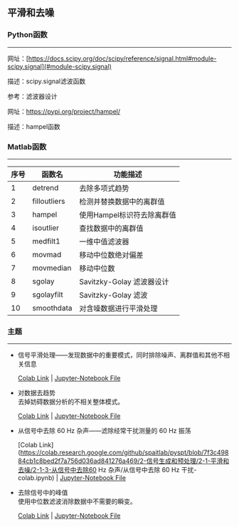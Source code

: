 ## 平滑和去噪
### Python函数

------

网址：[https://docs.scipy.org/doc/scipy/reference/signal.html#module-scipy.signal](#module-scipy.signal)

描述：scipy.signal滤波函数

参考：滤波器设计

 

网址：https://pypi.org/project/hampel/

描述：hampel函数



### Matlab函数

------

序号 |函数名 | 功能描述 
------------- | ------------- | ------------- 
1 |detrend | 去除多项式趋势
2 |filloutliers | 检测并替换数据中的离群值
3 |hampel | 使用Hampel标识符去除离群值
4 |isoutlier | 查找数据中的离群值
5 |medfilt1 | 一维中值滤波器
6 |movmad | 移动中位数绝对偏差
7 |movmedian | 移动中位数
8 |sgolay | Savitzky-Golay 滤波器设计
9 |sgolayfilt | Savitzky-Golay 滤波
10 |smoothdata | 对含噪数据进行平滑处理



### 主题

------

- 信号平滑处理——发现数据中的重要模式，同时排除噪声、离群值和其他不相关信息  
  
   [Colab Link](https://colab.research.google.com/github/spaitlab/pyspt/blob/7f3c49884cb1c8bed2f7a756d036ad841276a469/2-信号生成和预处理/2-1-平滑和去噪/2-1-1-信号平滑处理/信号平滑处理-colab.ipynb) | [Jupyter-Notebook File](https://github.com/spaitlab/pyspt/blob/7f3c49884cb1c8bed2f7a756d036ad841276a469/2-%E4%BF%A1%E5%8F%B7%E7%94%9F%E6%88%90%E5%92%8C%E9%A2%84%E5%A4%84%E7%90%86/2-1-%E5%B9%B3%E6%BB%91%E5%92%8C%E5%8E%BB%E5%99%AA/2-1-1-%E4%BF%A1%E5%8F%B7%E5%B9%B3%E6%BB%91%E5%A4%84%E7%90%86/%E4%BF%A1%E5%8F%B7%E5%B9%B3%E6%BB%91%E5%A4%84%E7%90%86.ipynb)
   
- 对数据去趋势  
  去掉妨碍数据分析的不相关整体模式。

  [Colab Link](https://colab.research.google.com/github/spaitlab/pyspt/blob/7f3c49884cb1c8bed2f7a756d036ad841276a469/2-信号生成和预处理/2-1-平滑和去噪/2-1-2-对数据去趋势/对数据去趋势-colab.ipynb) | [Jupyter-Notebook File](https://github.com/spaitlab/pyspt/blob/7f3c49884cb1c8bed2f7a756d036ad841276a469/2-%E4%BF%A1%E5%8F%B7%E7%94%9F%E6%88%90%E5%92%8C%E9%A2%84%E5%A4%84%E7%90%86/2-1-%E5%B9%B3%E6%BB%91%E5%92%8C%E5%8E%BB%E5%99%AA/2-1-2-%E5%AF%B9%E6%95%B0%E6%8D%AE%E5%8E%BB%E8%B6%8B%E5%8A%BF/%E5%AF%B9%E6%95%B0%E6%8D%AE%E5%8E%BB%E8%B6%8B%E5%8A%BF.ipynb)

- 从信号中去除 60 Hz 杂声——滤除经常干扰测量的 60 Hz 振荡   
  
   [Colab Link](https://colab.research.google.com/github/spaitlab/pyspt/blob/7f3c49884cb1c8bed2f7a756d036ad841276a469/2-信号生成和预处理/2-1-平滑和去噪/2-1-3-从信号中去除60 Hz 杂声/从信号中去除 60 Hz 干扰-colab.ipynb) | [Jupyter-Notebook File](https://github.com/spaitlab/pyspt/blob/7f3c49884cb1c8bed2f7a756d036ad841276a469/2-%E4%BF%A1%E5%8F%B7%E7%94%9F%E6%88%90%E5%92%8C%E9%A2%84%E5%A4%84%E7%90%86/2-1-%E5%B9%B3%E6%BB%91%E5%92%8C%E5%8E%BB%E5%99%AA/2-1-3-%E4%BB%8E%E4%BF%A1%E5%8F%B7%E4%B8%AD%E5%8E%BB%E9%99%A4%2060%20Hz%20%E6%9D%82%E5%A3%B0/%E4%BB%8E%E4%BF%A1%E5%8F%B7%E4%B8%AD%E5%8E%BB%E9%99%A4%2060%20Hz%20%E5%B9%B2%E6%89%B0.ipynb)
   
- 去除信号中的峰值  
  使用中位数滤波消除数据中不需要的瞬变。

  [Colab Link](https://colab.research.google.com/github/spaitlab/pyspt/blob/7f3c49884cb1c8bed2f7a756d036ad841276a469/2-信号生成和预处理/2-1-平滑和去噪/2-1-4-去除信号中的峰值/去除信号中的峰值-colab.ipynb) | [Jupyter-Notebook File](https://github.com/spaitlab/pyspt/blob/7f3c49884cb1c8bed2f7a756d036ad841276a469/2-%E4%BF%A1%E5%8F%B7%E7%94%9F%E6%88%90%E5%92%8C%E9%A2%84%E5%A4%84%E7%90%86/2-1-%E5%B9%B3%E6%BB%91%E5%92%8C%E5%8E%BB%E5%99%AA/2-1-4-%E5%8E%BB%E9%99%A4%E4%BF%A1%E5%8F%B7%E4%B8%AD%E7%9A%84%E5%B3%B0%E5%80%BC/%E5%8E%BB%E9%99%A4%E4%BF%A1%E5%8F%B7%E4%B8%AD%E7%9A%84%E5%B3%B0%E5%80%BC.ipynb)